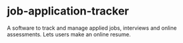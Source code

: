 # job-application-tracker
A software to track and manage applied jobs, interviews and online assessments. Lets users make an online resume.
